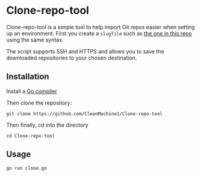 # Clone-repo-tool

Clone-repo-tool is a simple tool to help import Git repos easier when setting up an environment.
First you create a `slugfile` such as [the one in this repo](https://github.com/CleanMachine1/Clone-repo-tool/blob/3a1b5bc8679854421b699e01dee531239e6c966b/slugfile.txt) using the same syntax.

The script supports SSH and HTTPS and allows you to save the downloaded repositories to your chosen destination.

## Installation

Install a [Go compiler](https://go.dev/doc/install)

Then clone the repository:

`git clone https://github.com/CleanMachine1/Clone-repo-tool`

Then finally, cd into the directory

`cd Clone-repo-tool`

## Usage

`go run clone.go`

